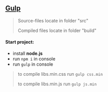 ## **[Gulp](https://gulpjs.com/)** 

> Source-files locate in folder "src"
>
> Сompiled files locate in folder "build"

#### Start project:

- install **node.js**
- run ```npm i``` in console
- run ```gulp``` in console

> to compile libs.min.css run ```gulp css.min``` 
>
> to compile libs.min.js run ```gulp js.min``` 